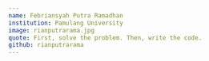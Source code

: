 ```yaml
---
name: Febriansyah Putra Ramadhan
institution: Pamulang University
image: rianputrarama.jpg
quote: First, solve the problem. Then, write the code.
github: rianputrarama
---
```

